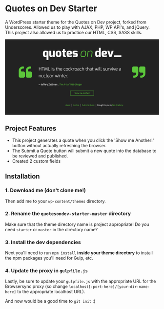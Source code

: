 # Quotes on Dev Starter

A WordPress starter theme for the Quotes on Dev project, forked from Underscores. Allowed us to play with AJAX, PHP, WP API's, and jQuery. This project also allowed us to practice our HTML, CSS, SASS skills.

![picture](screen-shot.png)


## Project Features

- This project generates a quote when you click the 'Show me Another!' button without actually refreshing the browser.
- The Submit a Quote button will submit a new quote into the database to be reviewed and published. 
- Created 2 custom fields 


## Installation

### 1. Download me (don't clone me!)

Then add me to your `wp-content/themes` directory.

### 2. Rename the `quotesondev-starter-master` directory

Make sure that the theme directory name is project appropriate! Do you need `starter` or `master` in the directory name?

### 3. Install the dev dependencies

Next you'll need to run `npm install` **inside your theme directory** to install the npm packages you'll need for Gulp, etc.

### 4. Update the proxy in `gulpfile.js`

Lastly, be sure to update your `gulpfile.js` with the appropriate URL for the Browsersync proxy (so change `localhost[:port-here]/[your-dir-name-here]` to the appropriate localhost URL).

And now would be a good time to `git init` :)

